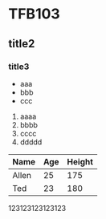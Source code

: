 # TFB103
## title2
### title3
- aaa
- bbb
- ccc
1. aaaa
2. bbbb
3. cccc
4. ddddd

Name|Age|Height
----|---|----
Allen|25|175
Ted|23|180
123123123123123
